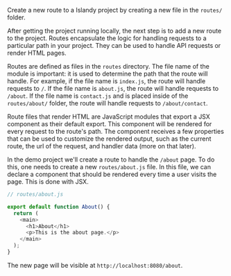 Create a new route to a Islandy project by creating a new file in the `routes/` folder.

After getting the project running locally, the next step is to add a new route to the project. Routes encapsulate the logic for handling requests to a particular path in your project. They can be used to handle API requests or render HTML pages.

Routes are defined as files in the `routes` directory. The file name of the module is important: it is used to determine the path that the route will handle. For example, if the file name is `index.js`, the route will handle requests to `/`. If the file name is `about.js`, the route will handle requests
to `/about`. If the file name is `contact.js` and is placed inside of the `routes/about/` folder, the route will handle requests to `/about/contact`.

Route files that render HTML are JavaScript modules that export a JSX component as their default export. This component will be rendered for every request to the route's path. The component receives a few properties that can be used to customize the rendered output, such as the current route, the url of the request, and handler data (more on that later).

In the demo project we'll create a route to handle the `/about` page. To do this, one needs to create a new `routes/about.js` file. In this file, we can declare a component that should be rendered every time a user visits the page. This is done with JSX.


```js
// routes/about.js

export default function About() {
  return (
    <main>
      <h1>About</h1>
      <p>This is the about page.</p>
    </main>
  );
}
```

The new page will be visible at `http://localhost:8080/about`.
